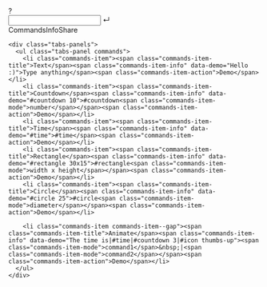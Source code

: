 <!DOCTYPE html>
<html>

<head>

  <meta charset="UTF-8">

  <title></title>

  <link rel="stylesheet" href="../css/normalizel.css">

  <link rel="stylesheet" href="../css/stylel.css" media="screen" type="text/css" />

</head>

<body>
<canvas class="canvas"></canvas>

<div class="help">?</div> 

<div class="ui">
  <input class="ui-input" type="text" />
  <span class="ui-return">↵</span>
</div>

<div class="overlay">
  <div class="tabs">
    <div class="tabs-labels"><span class="tabs-label">Commands</span><span class="tabs-label">Info</span><span class="tabs-label">Share</span></div>

    <div class="tabs-panels">
      <ul class="tabs-panel commands">
        <li class="commands-item"><span class="commands-item-title">Text</span><span class="commands-item-info" data-demo="Hello :)">Type anything</span><span class="commands-item-action">Demo</span></li>
        <li class="commands-item"><span class="commands-item-title">Countdown</span><span class="commands-item-info" data-demo="#countdown 10">#countdown<span class="commands-item-mode">number</span></span><span class="commands-item-action">Demo</span></li>
        <li class="commands-item"><span class="commands-item-title">Time</span><span class="commands-item-info" data-demo="#time">#time</span><span class="commands-item-action">Demo</span></li>
        <li class="commands-item"><span class="commands-item-title">Rectangle</span><span class="commands-item-info" data-demo="#rectangle 30x15">#rectangle<span class="commands-item-mode">width x height</span></span><span class="commands-item-action">Demo</span></li>
        <li class="commands-item"><span class="commands-item-title">Circle</span><span class="commands-item-info" data-demo="#circle 25">#circle<span class="commands-item-mode">diameter</span></span><span class="commands-item-action">Demo</span></li>

        <li class="commands-item commands-item--gap"><span class="commands-item-title">Animate</span><span class="commands-item-info" data-demo="The time is|#time|#countdown 3|#icon thumbs-up"><span class="commands-item-mode">command1</span>&nbsp;|<span class="commands-item-mode">command2</span></span><span class="commands-item-action">Demo</span></li>
      </ul>
    </div>
  </div>
</div>

  <script src="../js/indexl.js"></script>

</body>

</html>
